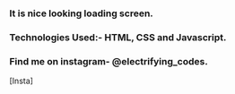 ### It is nice looking loading screen.

### Technologies Used:- HTML, CSS and Javascript.

### Find me on instagram- @electrifying_codes.

[Insta]